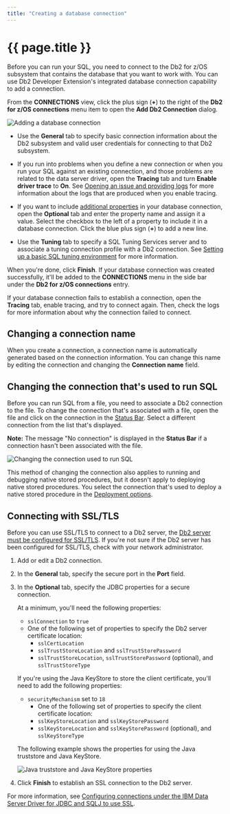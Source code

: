 ```yaml
---
title: "Creating a database connection"
---
```


# {{ page.title }}

Before you can run your SQL, you need to connect to the Db2 for z/OS subsystem that contains the database that you want to work with. You can use Db2 Developer Extension's integrated database connection capability to add a connection.

From the **CONNECTIONS** view, click the plus sign (**+**) to the right of the **Db2 for z/OS connections** menu item to open the **Add Db2 Connection** dialog.

![Adding a database connection]({{site.baseurl}}/assets/images/db2-connection-add-connection.png)

- Use the **General** tab to specify basic connection information about the Db2 subsystem and valid user credentials for connecting to that Db2 subsystem.

- If you run into problems when you define a new connection or when you run your SQL against an existing connection, and those problems are related to the data server driver, open the **Tracing** tab and turn **Enable driver trace** to **On**. See [Opening an issue and providing logs]({{site.baseurl}}/docs/troubleshooting/opening-an-issue-and-providing-logs.html) for more information about the logs that are produced when you enable tracing.

- If you want to include [additional properties](https://www.ibm.com/support/knowledgecenter/SSEPEK_12.0.0/java/src/tpc/imjcc_r0052607.html) in your database connection, open the **Optional** tab and enter the property name and assign it a value. Select the checkbox to the left of a property to include it in a database connection. Click the blue plus sign (**+**) to add a new line.

- Use the **Tuning** tab to specify a SQL Tuning Services server and to associate a tuning connection profile with a Db2 connection. See [Setting up a basic SQL tuning environment]({{site.baseurl}}/docs/tuning-sql-queries/setting-up-a-basic-tuning-environment.html) for more information.

When you're done, click **Finish**. If your database connection was created successfully, it'll be added to the **CONNECTIONS** menu in the side bar under the **Db2 for z/OS connections** entry. 

If your database connection fails to establish a connection, open the **Tracing** tab, enable tracing, and try to connect again. Then, check the logs for more information about why the connection failed to connect.

## Changing a connection name

When you create a connection, a connection name is automatically generated based on the connection information. You can change this name by editing the connection and changing the **Connection name** field.

## Changing the connection that's used to run SQL

Before you can run SQL from a file, you need to associate a Db2 connection to the file. To change the connection that's associated with a file, open the file and click on the connection in the [Status Bar](https://code.visualstudio.com/docs/getstarted/userinterface). Select a different connection from the list that's displayed.

**Note:** The message "No connection" is displayed in the **Status Bar** if a connection hasn't been associated with the file.

![Changing the connection used to run SQL]({{site.baseurl}}/assets/images/db2-connection-change-connection.gif)

This method of changing the connection also applies to running and debugging native stored procedures, but it doesn't apply to deploying native stored procedures. You select the connection that's used to deploy a native stored procedure in the [Deployment options]({{site.baseurl}}/docs/working-with-stored-procedures/deploying-running-and-debugging-stored-procedures-basics.html#deploying-a-stored-procedure).

## Connecting with SSL/TLS

Before you can use SSL/TLS to connect to a Db2 server, the [Db2 server must be configured for SSL/TLS](https://www.ibm.com/docs/en/db2-for-zos/12?topic=pdter-encrypting-your-data-secure-socket-layer-ssl-support). If you're not sure if the Db2 server has been configured for SSL/TLS, check with your network administrator.

1. Add or edit a Db2 connection.
2. In the **General** tab, specify the secure port in the **Port** field.
3. In the **Optional** tab, specify the JDBC properties for a secure connection.

   At a minimum, you'll need the following properties:

   - `sslConnection` to `true`
   - One of the following set of properties to specify the Db2 server certificate location:
      - `sslCertLocation`
      - `sslTrustStoreLocation` and `sslTrustStorePassword`
      - `sslTrustStoreLocation`, `sslTrustStorePassword` (optional), and `sslTrustStoreType`

   If you're using the Java KeyStore to store the client certificate, you'll need to add the following properties:

   - `securityMechanism` set to `18`
     - One of the following set of properties to specify the client certificate location:
     - `sslKeyStoreLocation` and `sslKeyStorePassword`
     - `sslKeyStoreLocation` and `sslKeyStorePassword` (optional), and `sslKeyStoreType`

   The following example shows the properties for using the Java truststore and Java KeyStore.

   ![Java truststore and Java KeyStore properties]({{site.baseurl}}/assets/images/db2-connection-ssl-tls.png)

4. Click **Finish** to establish an SSL connection to the Db2 server.

For more information, see [Configuring connections under the IBM Data Server Driver for JDBC and SQLJ to use SSL](https://www.ibm.com/docs/en/db2-for-zos/12?topic=dsdjsss-configuring-connections-under-data-server-driver-jdbc-sqlj-use-ssl).
